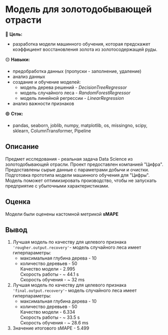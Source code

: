 # Модель для золотодобывающей отрасти

🔴 **Цель:**
  - разработка модели машинного обучения, которая предскажет коэффициент восстановления золота из золотосодержащей руды.

🟡 **Навыки:**
  - предобработка данных (пропуски - заполнение, удаление)
  - анализ данных
  - создание и обучение моделей:
    - модель дерева решений - *DecisionTreeRegressor*
    - модель случайного леса - *RandomForestRegressor*
    - модель линейной регрессии - *LinearRegression*
  - анализ важности признаков

🟢 **Стэк:**
  - pandas,  seaborn, joblib, numpy, matplotlib, os, missingno, scipy, sklearn, ColumnTransformer, Pipeline

## Описание
Предмет исследования - реальная задача Data Science из золотодобывающей отрасли.
Проект предоставлен компанией "Цифра".
Предоставлены сырые данные с параметрами добычи и очистки.
Подготовка прототипа модели машинного обучения для "Цифры".
Модель поможет оптимизировать производство, чтобы не запускать предприятие с убыточными характеристиками.

## Оценка
Модели были оценены кастомной метрикой **sMAPE**

## Вывод
1. Лучшая модель по качеству для целевого признака `'rougher.output.recovery'`- модель случайного леса имеет гиперпараметры:
   - максимальная глубина дерева - 10
   - количество деревьев - 50\
   Качество модели - 2.995\
   Скорость работы - ~ 44.1 s\
   Скорость обучения - ~ 32 ms
2. Лучшая модель по качеству для целевого признака `'final.output.recovery'`- модель случайного леса имеет гиперпараметры:
   - максимальная глубина дерева - 10
   - количество деревьев - 50\
   Качество модели - 6.334\
   Скорость работы - ~ 33.5 s\
   Скорость обучения - ~ 28.6 ms
3. Значение итогового sMAPE - 5.499
